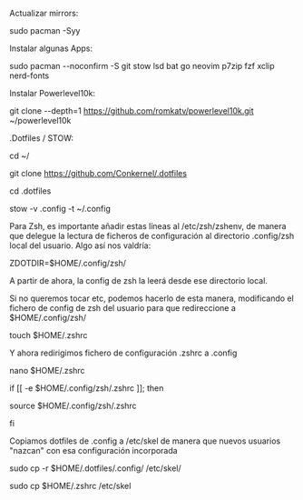 Actualizar mirrors: 

sudo pacman -Syy 
 
 
Instalar algunas Apps: 

sudo pacman --noconfirm -S git stow lsd bat go neovim p7zip fzf xclip nerd-fonts 
 
 
Instalar Powerlevel10k: 

git clone --depth=1 https://github.com/romkatv/powerlevel10k.git ~/powerlevel10k 


.Dotfiles / STOW: 

cd ~/ 

git clone https://github.com/Conkernel/.dotfiles 

cd .dotfiles 

stow -v .config -t ~/.config 


Para Zsh, es importante añadir estas líneas al /etc/zsh/zshenv, de manera que delegue la lectura de ficheros de configuración al directorio .config/zsh local del usuario. Algo así nos valdría: 


ZDOTDIR=$HOME/.config/zsh/

A partir de ahora, la config de zsh la leerá desde ese directorio local.



Si no queremos tocar etc, podemos hacerlo de esta manera, modificando el fichero de config de zsh del usuario para que redireccione a $HOME/.config/zsh/

 
touch $HOME/.zshrc 
 
Y ahora redirigimos fichero de configuración .zshrc a .config  
 
nano $HOME/.zshrc 
 
if [[ -e $HOME/.config/zsh/.zshrc ]]; then 

source $HOME/.config/zsh/.zshrc 

fi 

 
Copiamos dotfiles de .config a /etc/skel de manera que nuevos usuarios "nazcan" con esa configuración incorporada 
 
sudo cp -r $HOME/.dotfiles/.config/ /etc/skel/ 

sudo cp $HOME/.zshrc /etc/skel 
 

